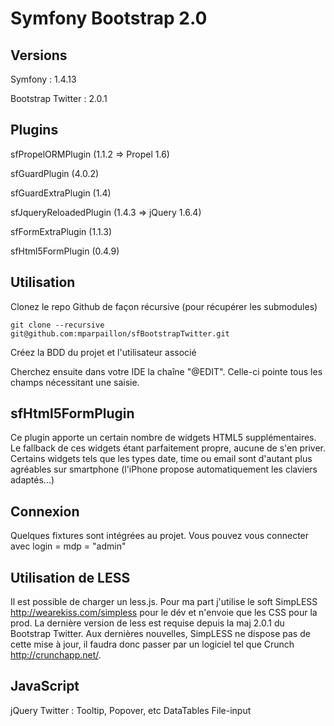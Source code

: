 # Symfony Bootstrap 2.0

## Versions
 Symfony : 1.4.13
 
 Bootstrap Twitter : 2.0.1
 
## Plugins
 sfPropelORMPlugin (1.1.2 => Propel 1.6)
 
 sfGuardPlugin (4.0.2)
 
 sfGuardExtraPlugin (1.4)
  
 sfJqueryReloadedPlugin (1.4.3 => jQuery 1.6.4)
 
 sfFormExtraPlugin (1.1.3)
 
 sfHtml5FormPlugin (0.4.9)

## Utilisation

Clonez le repo Github de façon récursive (pour récupérer les submodules)

	git clone --recursive git@github.com:mparpaillon/sfBootstrapTwitter.git

Créez la BDD du projet et l'utilisateur associé

Cherchez ensuite dans votre IDE la chaîne "@EDIT". Celle-ci pointe tous les champs nécessitant une saisie.

## sfHtml5FormPlugin

Ce plugin apporte un certain nombre de widgets HTML5 supplémentaires. Le fallback de ces widgets étant parfaitement propre, aucune de s'en priver.
Certains widgets tels que les types date, time ou email sont d'autant plus agréables sur smartphone (l'iPhone propose automatiquement les claviers adaptés...)

## Connexion

Quelques fixtures sont intégrées au projet. Vous pouvez vous connecter avec login = mdp = "admin"

## Utilisation de LESS

Il est possible de charger un less.js. Pour ma part j'utilise le soft SimpLESS http://wearekiss.com/simpless pour le dév et n'envoie que les CSS pour la prod.
La dernière version de less est requise depuis la maj 2.0.1 du Bootstrap Twitter. Aux dernières nouvelles, SimpLESS ne dispose pas de cette mise à jour, il faudra donc passer par un logiciel tel que Crunch http://crunchapp.net/.

## JavaScript 

jQuery
Twitter : Tooltip, Popover, etc
DataTables
File-input
